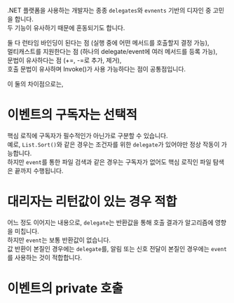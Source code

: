 .NET 플랫폼을 사용하는 개발자는 종종 `delegates`와 `evnents` 기반의 디자인 중 고민을 합니다.        
두 기능이 유사하기 때문에 혼동되기도 합니다.   

둘 다 런타임 바인딩이 된다는 점 (실행 중에 어떤 메서드를 호출할지 결정 가능),          
멀티캐스트를 지원한다는 점 (하나의 delegate/event에 여러 메서드를 등록 가능),         
문법이 유사하다는 점 (+=, -=로 추가, 제거),        
호출 문법이 유사하며 Invoke()가 사용 가능하다는 점이 공통점입니다.        

이 둘의 차이점으로는,
# 이벤트의 구독자는 선택적
핵심 로직에 구독자가 필수적인가 아닌가로 구분할 수 있습니다.       
예로, `List.Sort()`와 같은 경우는 조건자를 위한 `delegate`가 있어야만 정상 작동이 가능합니다.       
하지만 `event`를 통한 파일 검색과 같은 경우는 구독자가 없어도 핵심 로직인 파일 탐색은 끝까지 수행됩니다.        

# 대리자는 리턴값이 있는 경우 적합
어느 정도 이어지는 내용으로, `delegate`는 반환값을 통해 호출 결과가 알고리즘에 영향을 미칩니다.       
하지만 `event`는 보통 반환값이 없습니다.        
값 반환이 본질인 경우에는 `delegate`를, 알림 또는 신호 전달이 본질인 경우에는 `event`를 사용하는 것이 적합합니다.    

# 이벤트의 private 호출
